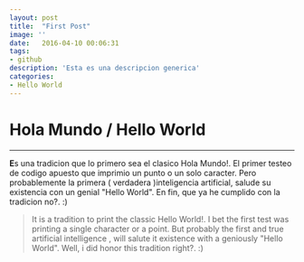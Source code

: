 ```yaml
---
layout: post
title:  "First Post"
image: ''
date:   2016-04-10 00:06:31
tags:
- github
description: 'Esta es una descripcion generica'
categories:
- Hello World 
---
```

# Hola Mundo / Hello World
----
**E**s una tradicion que lo primero sea el clasico Hola Mundo!. El primer testeo de codigo apuesto que imprimio un punto o un solo caracter. Pero probablemente la primera ( verdadera )inteligencia artificial, salude su existencia con un genial "Hello World". En fin, que ya he cumplido con la tradicion no?. :)


> It is a tradition to print the classic Hello World!. I bet the first test was printing a single character or a point. But probably the first and true  artificial intelligence , will salute it existence with a geniously "Hello World". Well, i did honor this tradition right?. :)


